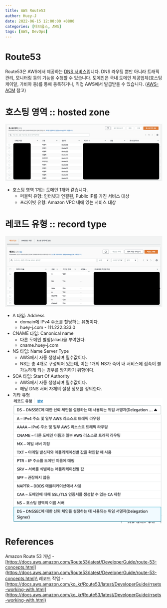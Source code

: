 ```yaml
---
title: AWS Route53
author: Huey-J
date: 2022-06-15 12:00:00 +0800
categories: [데브옵스, AWS]
tags: [AWS, DevOps]
---
```


# Route53

Route53은 AWS에서 제공하는 [DNS 서비스](https://ko.wikipedia.org/wiki/도메인_네임_시스템)입니다. DNS 라우팅 뿐만 아니라 트래픽 관리, 모니터링 등의 기능을 수행할 수 있습니다. 도메인은 국내 도메인 제공업체(호스팅 케이알, 가비아 등)를 통해 등록하거나, 직접 AWS에서 발급받을 수 있습니다. ([AWS-ACM](/posts/AWS-ELB/#aws-acm-인증서) 참고)


# 호스팅 영역 :: hosted zone

![aws route53 hosting](/assets/img/aws_route53_hosting.png)

- 호스팅 영역 1개는 도메인 1개와 같습니다.
  - 퍼블릭 유형: 인터넷과 연결된, Public IP를 가진 서비스 대상
  - 프라이빗 유형: Amazon VPC 내에 있는 서비스 대상

# 레코드 유형 :: record type

![aws route53 setting](/assets/img/aws_route53_setting.png)

- A 타입: Address
  - domain에 IPv4 주소를 할당하는 유형이다.
  - huey-j.com - 111.222.333.0
- CNAME 타입: Canonical name
  - 다른 도메인 별칭(alias)을 부여한다.
  - cname.huey-j.com
- NS 타입: Name Server Type
  - AWS에서 자동 생성되며 필수값이다.
  - NS는 총 4개로 구성되어 있는데, 이는 1개의 NS가 죽어 내 서비스에 접속이 불가능하게 되는 경우를 방지하기 위함이다.
- SOA 타입: Start Of Authority
  - AWS에서 자동 생성되며 필수값이다.
  - 해당 DNS 서버 자체의 설정 정보를 정의한다.
- 기타 유형\
![aws record type](/assets/img/aws_record_type.png)


# References

Amazon Route 53 개념 - [https://docs.aws.amazon.com/Route53/latest/DeveloperGuide/route-53-concepts.html](https://docs.aws.amazon.com/Route53/latest/DeveloperGuide/route-53-concepts.html)\
레코드 작업 - [https://docs.aws.amazon.com/ko_kr/Route53/latest/DeveloperGuide/rrsets-working-with.html](https://docs.aws.amazon.com/ko_kr/Route53/latest/DeveloperGuide/rrsets-working-with.html)
